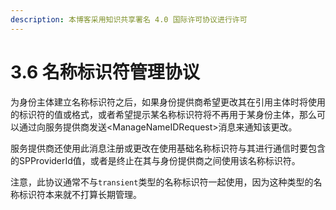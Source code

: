 ```yaml
---
description: 本博客采用知识共享署名 4.0 国际许可协议进行许可
---
```


# 3.6 名称标识符管理协议

为身份主体建立名称标识符之后，如果身份提供商希望更改其在引用主体时将使用的标识符的值或格式，或者希望提示某名称标识符将不再用于某身份主体，那么可以通过向服务提供商发送\<ManageNameIDRequest\>消息来通知该更改。

服务提供商还使用此消息注册或更改在使用基础名称标识符与其进行通信时要包含的SPProviderId值，或者是终止在其与身份提供商之间使用该名称标识符。

注意，此协议通常不与```transient```类型的名称标识符一起使用，因为这种类型的名称标识符本来就不打算长期管理。

